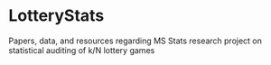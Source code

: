 # LotteryStats
Papers, data, and resources regarding MS Stats research project on statistical auditing of k/N lottery games
